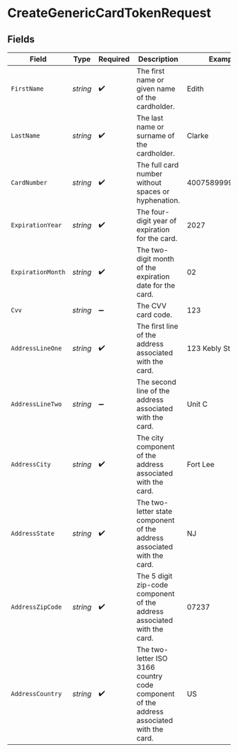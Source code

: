 # CreateGenericCardTokenRequest


## Fields

| Field                                                                                   | Type                                                                                    | Required                                                                                | Description                                                                             | Example                                                                                 |
| --------------------------------------------------------------------------------------- | --------------------------------------------------------------------------------------- | --------------------------------------------------------------------------------------- | --------------------------------------------------------------------------------------- | --------------------------------------------------------------------------------------- |
| `FirstName`                                                                             | *string*                                                                                | :heavy_check_mark:                                                                      | The first name or given name of the cardholder.                                         | Edith                                                                                   |
| `LastName`                                                                              | *string*                                                                                | :heavy_check_mark:                                                                      | The last name or surname of the cardholder.                                             | Clarke                                                                                  |
| `CardNumber`                                                                            | *string*                                                                                | :heavy_check_mark:                                                                      | The full card number without spaces or hyphenation.                                     | 4007589999999912                                                                        |
| `ExpirationYear`                                                                        | *string*                                                                                | :heavy_check_mark:                                                                      | The four-digit year of expiration for the card.                                         | 2027                                                                                    |
| `ExpirationMonth`                                                                       | *string*                                                                                | :heavy_check_mark:                                                                      | The two-digit month of the expiration date for the card.                                | 02                                                                                      |
| `Cvv`                                                                                   | *string*                                                                                | :heavy_minus_sign:                                                                      | The CVV card code.                                                                      | 123                                                                                     |
| `AddressLineOne`                                                                        | *string*                                                                                | :heavy_check_mark:                                                                      | The first line of the address associated with the card.                                 | 123 Kebly Street                                                                        |
| `AddressLineTwo`                                                                        | *string*                                                                                | :heavy_minus_sign:                                                                      | The second line of the address associated with the card.                                | Unit C                                                                                  |
| `AddressCity`                                                                           | *string*                                                                                | :heavy_check_mark:                                                                      | The city component of the address associated with the card.                             | Fort Lee                                                                                |
| `AddressState`                                                                          | *string*                                                                                | :heavy_check_mark:                                                                      | The two-letter state component of the address associated with the card.                 | NJ                                                                                      |
| `AddressZipCode`                                                                        | *string*                                                                                | :heavy_check_mark:                                                                      | The 5 digit zip-code component of the address associated with the card.                 | 07237                                                                                   |
| `AddressCountry`                                                                        | *string*                                                                                | :heavy_check_mark:                                                                      | The two-letter ISO 3166 country code component of the address associated with the card. | US                                                                                      |